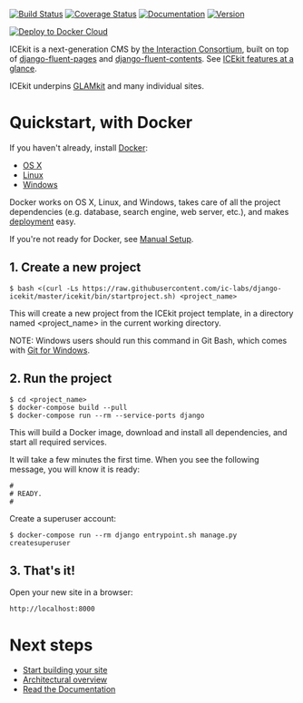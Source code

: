 [![Build Status](https://img.shields.io/travis/ic-labs/django-icekit.svg)](https://travis-ci.org/ic-labs/django-icekit)
[![Coverage Status](https://img.shields.io/coveralls/ic-labs/django-icekit.svg)](https://coveralls.io/github/ic-labs/django-icekit)
[![Documentation](https://readthedocs.org/projects/icekit/badge/)](https://icekit.readthedocs.io/)
[![Version](https://img.shields.io/pypi/v/django-icekit.svg)](https://pypi.python.org/pypi/django-icekit)

[![Deploy to Docker Cloud](https://files.cloud.docker.com/images/deploy-to-dockercloud.svg)](https://cloud.docker.com/stack/deploy/)

ICEkit is a next-generation CMS by [the Interaction Consortium], built on top
of [django-fluent-pages] and [django-fluent-contents]. See
[ICEkit features at a glance](docs/intro/features.md).

ICEkit underpins [GLAMkit](http://glamkit.org) and many individual sites.

# Quickstart, with Docker
<!-- keep identical with docs/intro/install.md, except for link relativity. -->

If you haven't already, install [Docker](docs/intro/docker.md):

  * [OS X](https://download.docker.com/mac/stable/Docker.dmg)
  * [Linux](https://docs.docker.com/engine/installation/linux/)
  * [Windows](https://download.docker.com/win/stable/InstallDocker.msi)

Docker works on OS X, Linux, and Windows, takes care of all the project
dependencies (e.g. database, search engine, web server, etc.), and makes
[deployment](docs/howto/deployment.md) easy.

If you're not ready for Docker, see [Manual Setup](docs/intro/manual-setup.md).

## 1. Create a new project

    $ bash <(curl -Ls https://raw.githubusercontent.com/ic-labs/django-icekit/master/icekit/bin/startproject.sh) <project_name>

This will create a new project from the ICEkit project template, in a directory
named <project_name> in the current working directory.

NOTE: Windows users should run this command in Git Bash, which comes with
[Git for Windows](https://git-for-windows.github.io/).

## 2. Run the project

    $ cd <project_name>
    $ docker-compose build --pull
    $ docker-compose run --rm --service-ports django

This will build a Docker image, download and install all dependencies, and
start all required services.

It will take a few minutes the first time. When you see the following message,
you will know it is ready:

    #
    # READY.
    #

Create a superuser account:

    $ docker-compose run --rm django entrypoint.sh manage.py createsuperuser

## 3. That's it!

Open your new site in a browser:

    http://localhost:8000

# Next steps

  * [Start building your site](docs/howto/start.md)
  * [Architectural overview](docs/intro/architecture.md)
  * [Read the Documentation](http://icekit.readthedocs.io)

<!-- editors guide -->

[django-fluent-contents]: https://github.com/edoburu/django-fluent-contents
[django-fluent-pages]: https://github.com/edoburu/django-fluent-pages
[the Interaction Consortium]: http://interaction.net.au
